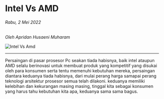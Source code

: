 # Intel Vs AMD 
###### Rabu, 2 Mei 2022
_Oleh Apridan Husaeni Muharam_

![Intel Vs Amd](https://digitek.id/wp-content/uploads/2021/03/AMD-vs-Intel.jpg)

---

Persaingan di pasar prosesor Pc seakan tiada habisnya, baik intel ataupun AMD selalu berinovasi untuk membuat produk yang kompetitif yang disukai oleh para konsumen serta tentu memenuhi kebutuhan mereka, persaingan diantara keduanya tiada habisnya, dari mulai perang harga samapai perang teknologi arsitektur prosesor semua telah dilakoni. keduanya memiliki kelebihan dan kekurangan masing masing, tinggal kita sebagai konsumen yang harus tahu kebutuhan kita apa, keduanya sama sama bagus.